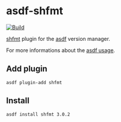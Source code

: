 # asdf-shfmt

[![Build](https://github.com/luizm/asdf-shfmt/actions/workflows/ci.yml/badge.svg)](https://github.com/luizm/asdf-shfmt/actions/workflows/ci.yml)

[shfmt](https://github.com/mvdan/sh) plugin for the [asdf](https://github.com/asdf-vm/asdf) version manager.

For more informations about the [asdf usage](https://asdf-vm.com/#/core-commands).


## Add plugin

```
asdf plugin-add shfmt
```

## Install 

```
asdf install shfmt 3.0.2
```
